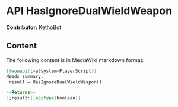 # API HasIgnoreDualWieldWeapon

**Contributor:** KethoBot

## Content

The following content is in MediaWiki markdown format:

```mediawiki
{{wowapi|t=a|system=PlayerScript}}
Needs summary.
 result = HasIgnoreDualWieldWeapon()

==Returns==
:;result:{{apitype|boolean}}
```